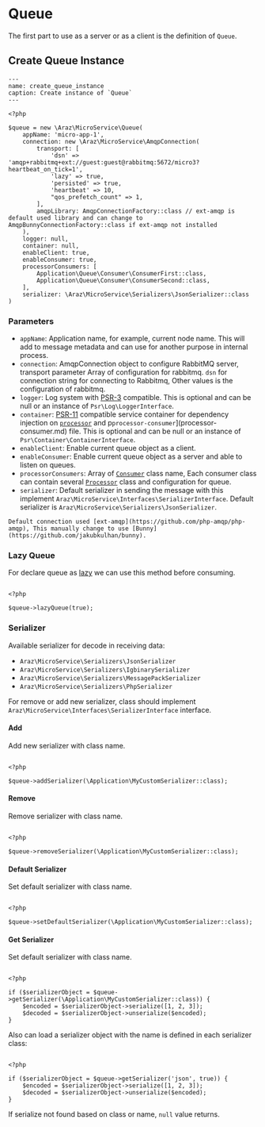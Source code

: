 # Queue

The first part to use as a server or as a client is the definition of `Queue`.

## Create Queue Instance

```{code-block} php
---
name: create_queue_instance
caption: Create instance of `Queue`
---

<?php

$queue = new \Araz\MicroService\Queue(
    appName: 'micro-app-1',
    connection: new \Araz\MicroService\AmqpConnection(
        transport: [
            'dsn' => 'amqp+rabbitmq+ext://guest:guest@rabbitmq:5672/micro3?heartbeat_on_tick=1',
            'lazy' => true,
            'persisted' => true,
            'heartbeat' => 10,
            "qos_prefetch_count" => 1,
        ],
        amqpLibrary: AmqpConnectionFactory::class // ext-amqp is default used library and can change to AmqpBunnyConnectionFactory::class if ext-amqp not installed
    ),
    logger: null,
    container: null,
    enableClient: true,
    enableConsumer: true,
    processorConsumers: [
        Application\Queue\Consumer\ConsumerFirst::class,
        Application\Queue\Consumer\ConsumerSecond::class,
    ],
    serializer: \Araz\MicroService\Serializers\JsonSerializer::class
)

```

### Parameters

- `appName`: Application name, for example, current node name. This will add to message metadata and can use for another purpose in internal process.
- `connection`: AmqpConnection object to configure RabbitMQ server, transport parameter Array of configuration for rabbitmq. `dsn` for connection string for connecting to Rabbitmq, Other values is the configuration of rabbitmq.
- `logger`: Log system with [PSR-3](https://www.php-fig.org/psr/psr-3/) compatible. This is optional and can be null or an instance of `Psr\Log\LoggerInterface`.
- `container`: [PSR-11](https://www.php-fig.org/psr/psr-11/) compatible service container for dependency injection on [`processor`](processor.md) and p`processor-consumer`](processor-consumer.md) file. This is optional and can be null or an instance of `Psr\Container\ContainerInterface`.
- `enableClient`: Enable current queue object as a client.
- `enableConsumer`: Enable current queue object as a server and able to listen on queues.
- `processorConsumers`: Array of [`Consumer`](processor-consumer.md) class name, Each consumer class can contain several [`Processor`](processor.md) class and configuration for queue.
- `serializer`: Default serializer in sending the message with this implement `Araz\MicroService\Interfaces\SerializerInterface`. Default serializer is `Araz\MicroService\Serializers\JsonSerializer`.

```{note}
Default connection used [ext-amqp](https://github.com/php-amqp/php-amqp), This manually change to use [Bunny](https://github.com/jakubkulhan/bunny).
```

### Lazy Queue

For declare queue as [lazy](https://www.rabbitmq.com/lazy-queues.html) we can use this method before consuming.

```{code-block} php

<?php

$queue->lazyQueue(true);

```

### Serializer

Available serializer for decode in receiving data:

- `Araz\MicroService\Serializers\JsonSerializer`
- `Araz\MicroService\Serializers\IgbinarySerializer`
- `Araz\MicroService\Serializers\MessagePackSerializer`
- `Araz\MicroService\Serializers\PhpSerializer`

For remove or add new serializer, class should implement `Araz\MicroService\Interfaces\SerializerInterface` interface.

#### Add

Add new serializer with class name.

```{code-block} php

<?php

$queue->addSerializer(\Application\MyCustomSerializer::class);

```

#### Remove

Remove serializer with class name.

```{code-block} php

<?php

$queue->removeSerializer(\Application\MyCustomSerializer::class);

```

#### Default Serializer

Set default serializer with class name.

```{code-block} php

<?php

$queue->setDefaultSerializer(\Application\MyCustomSerializer::class);

```

#### Get Serializer

Set default serializer with class name.

```{code-block} php

<?php

if ($serializerObject = $queue->getSerializer(\Application\MyCustomSerializer::class)) {
    $encoded = $serializerObject->serialize([1, 2, 3]);
    $decoded = $serializerObject->unserialize($encoded);
}

```

Also can load a serializer object with the name is defined in each serializer class:

```{code-block} php

<?php

if ($serializerObject = $queue->getSerializer('json', true)) {
    $encoded = $serializerObject->serialize([1, 2, 3]);
    $decoded = $serializerObject->unserialize($encoded);
}

```

If serialize not found based on class or name, `null` value returns.